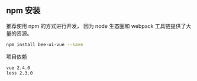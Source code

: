 ## npm 安装

推荐使用 npm 的方式进行开发， 因为 node 生态圈和 webpack 工具链提供了大量的资源。

``` bash
npm install bee-ui-vue --save
```

项目依赖

```
vue 2.4.0  
less 2.3.0
```

